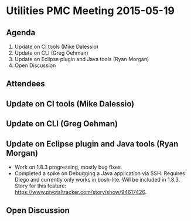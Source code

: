 # Utilities PMC Meeting 2015-05-19

## Agenda

1. Update on CI tools (Mike Dalessio)
2. Update on CLI (Greg Oehman)
3. Update on Eclipse plugin and Java tools (Ryan Morgan)
4. Open Discussion


## Attendees


## Update on CI tools (Mike Dalessio)


## Update on CLI (Greg Oehman)


## Update on Eclipse plugin and Java tools (Ryan Morgan)
* Work on 1.8.3 progressing, mostly bug fixes.
* Completed a spike on Debugging a Java application via SSH.  Requires Diego and currently only works in bosh-lite.  Will be included in 1.8.3.  Story for this feature: https://www.pivotaltracker.com/story/show/94617426.

## Open Discussion
